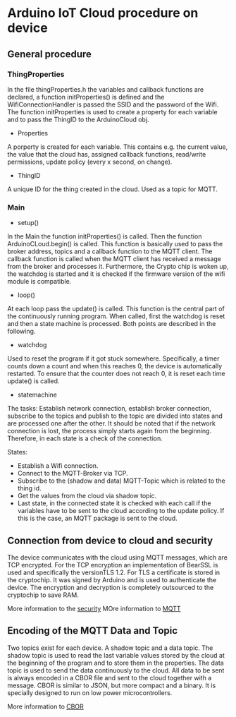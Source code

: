 # Arduino IoT Cloud procedure on device

## General procedure

### ThingProperties

In the file thingProperties.h the variables and callback functions are declared, a function initProperties() is defined and the WifiConnectionHandler is passed the SSID and the password of the Wifi. The function initProperties is used to create a property for each variable and to pass the ThingID to the ArduinoCloud obj.

- Properties

A porperty is created for each variable. This contains e.g. the current value, the value that the cloud has, assigned callback functions, read/write permissions, update policy (every x second, on change).

- ThingID

A unique ID for the thing created in the cloud. Used as a topic for MQTT.

### Main

- setup()

In the Main the function initProperties() is called. Then the function ArduinoCLoud.begin() is called. This function is basically used to pass the broker address, topics and a callback function to the MQTT client. The callback function is called when the MQTT client has received a message from the broker and processes it. Furthermore, the Crypto chip is woken up, the watchdog is started and it is checked if the firmware version of the wifi module is compatible.

- loop()

At each loop pass the update() is called. This function is the central part of the continuously running program. When called, first the watchdog is reset and then a state machine is processed. Both points are described in the following.

- watchdog

Used to reset the program if it got stuck somewhere.
Specifically, a timer counts down a count and when this reaches 0, the device is automatically restarted.
To ensure that the counter does not reach 0, it is reset each time update() is called.

- statemachine

The tasks: Establish network connection, establish broker connection, subscribe to the topics and publish to the topic are divided into states and are processed one after the other. It should be noted that if the network connection is lost, the process simply starts again from the beginning. Therefore, in each state is a check of the connection.

States:

* Establish a Wifi connection.
* Connect to the MQTT-Broker via TCP.
* Subscribe to the (shadow and data) MQTT-Topic which is related to the thing id.
* Get the values from the cloud via shadow topic.
* Last state, in the connected state it is checked with each call if the variables have to be sent to the cloud according to the update policy. If this is the case, an MQTT package is sent to the cloud.

## Connection from device to cloud and security

The device communicates with the cloud using MQTT messages, which are TCP encrypted. For the TCP encryption an implementation of BearSSL is used and specifically the versionTLS 1.2. For TLS a certificate is stored in the cryptochip. It was signed by Arduino and is used to authenticate the device. The encryption and decryption is completely outsourced to the cryptochip to save RAM.

More information to the [security](https://blog.arduino.cc/2020/07/02/arduino-security-primer/)
MOre information to [MQTT](https://de.wikipedia.org/wiki/MQTT)

## Encoding of the MQTT Data and Topic

Two topics exist for each device. A shadow topic and a data topic. The shadow topic is used to read the last variable values stored by the cloud at the beginning of the program and to store them in the properties. The data topic is used to send the data continuously to the cloud. All data to be sent is always encoded in a CBOR file and sent to the cloud together with a message. CBOR is similar to JSON, but more compact and a binary. It is specially designed to run on low power microcontrollers.

More information to [CBOR](https://de.wikipedia.org/wiki/Concise_Binary_Object_Representation)

 
